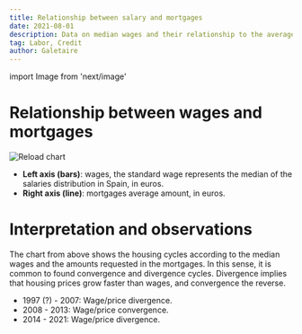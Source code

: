 ```yaml
---
title: Relationship between salary and mortgages
date: 2021-08-01
description: Data on median wages and their relationship to the average mortgage amount. This comparison shows whether there is a wage disconnect.
tag: Labor, Credit
author: Galetaire
---
```


import Image from 'next/image'

# Relationship between wages and mortgages

<Image
  src="/images/sou.png"
  alt="Reload chart"
  width={710}
  height={413}
  priority
  className="next-image"
/>

- **Left axis (bars)**: wages, the standard wage represents the median of the salaries distribution in Spain, in euros.
- **Right axis (line)**: mortgages average amount, in euros.

# Interpretation and observations

The chart from above shows the housing cycles according to the median wages and the amounts requested in the mortgages. In this sense, it is common to found convergence and divergence cycles. Divergence implies that housing prices grow faster than wages, and convergence the reverse.

- 1997 (?) - 2007: Wage/price divergence.
- 2008 - 2013: Wage/price convergence.
- 2014 - 2021: Wage/price divergence.
